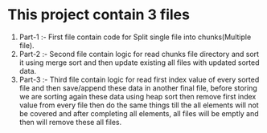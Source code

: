 # This project contain 3 files
  1. Part-1 :- First file contain code for Split single file into chunks(Multiple file).
  2. Part-2 :- Second file contain logic for read chunks file directory and sort it using merge sort and then update existing all files with updated sorted data.
  3. Part-3 :- Third file contain logic for read first index value of every sorted file and then save/append these data in another final file, before storing 
                we are sorting again these data using heap sort then remove first index value
                from every file then do the same things till the all elements will not be covered and after completing all elements, all files will be emptly and then 
                will remove these all files.
                
                
